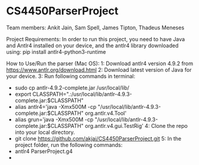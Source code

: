 # CS4450ParserProject

Team members: Ankit Jain, Sam Spell, James Tipton, Thadeus Meneses

Project Requirements: 
In order to run this project, you need to have Java and Antlr4 installed on your device, and the antlr4 library downloaded using:
pip install antlr4-python3-runtime

How to Use/Run the parser (Mac OS):
1: Download antlr4 version 4.9.2 from https://www.antlr.org/download.html
2: Download latest version of Java for your device.
3: Run following commands in terminal:
  - sudo cp antlr-4.9.2-complete.jar /usr/local/lib/
  - export CLASSPATH=".:/usr/local/lib/antlr-4.9.3-complete.jar:$CLASSPATH"
  - alias antlr4='java -Xmx500M -cp "/usr/local/lib/antlr-4.9.3-complete.jar:$CLASSPATH" org.antlr.v4.Tool'
  - alias grun='java -Xmx500M -cp "/usr/local/lib/antlr-4.9.3-complete.jar:$CLASSPATH" org.antlr.v4.gui.TestRig'
4: Clone the repo into your local directory.
  - git clone https://github.com/akjai/CS4450ParserProject.git
5: In the project folder, run the following commands:
  - antlr4 ParserProject.g4
  - 
